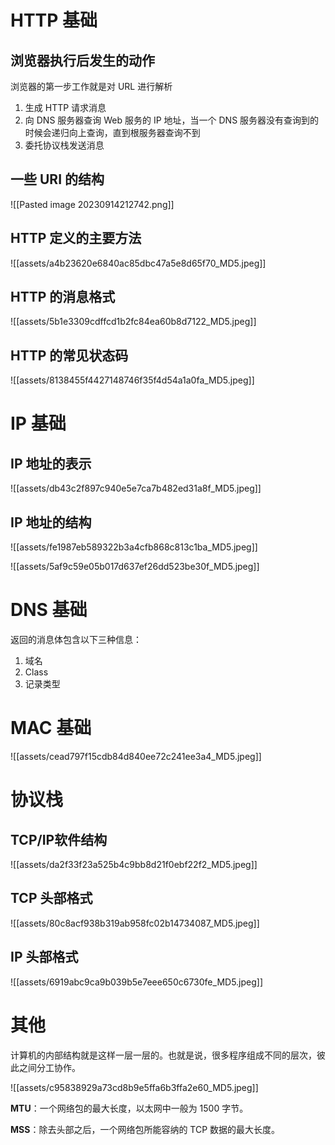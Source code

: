 # HTTP 基础

## 浏览器执行后发生的动作

浏览器的第一步工作就是对 URL 进行解析

1. 生成 HTTP 请求消息
2. 向 DNS 服务器查询 Web 服务的 IP 地址，当一个 DNS 服务器没有查询到的时候会递归向上查询，直到根服务器查询不到
3. 委托协议栈发送消息

## 一些 URI 的结构

![[Pasted image 20230914212742.png]]

## HTTP 定义的主要方法

![[assets/a4b23620e6840ac85dbc47a5e8d65f70_MD5.jpeg]]

## HTTP 的消息格式

![[assets/5b1e3309cdffcd1b2fc84ea60b8d7122_MD5.jpeg]]

## HTTP 的常见状态码

![[assets/8138455f4427148746f35f4d54a1a0fa_MD5.jpeg]]

# IP 基础

## IP 地址的表示

![[assets/db43c2f897c940e5e7ca7b482ed31a8f_MD5.jpeg]]


## IP 地址的结构

![[assets/fe1987eb589322b3a4cfb868c813c1ba_MD5.jpeg]]

![[assets/5af9c59e05b017d637ef26dd523be30f_MD5.jpeg]]

# DNS 基础

返回的消息体包含以下三种信息：

1. 域名
2. Class
3. 记录类型

# MAC 基础

![[assets/cead797f15cdb84d840ee72c241ee3a4_MD5.jpeg]]


# 协议栈

## TCP/IP软件结构

![[assets/da2f33f23a525b4c9bb8d21f0ebf22f2_MD5.jpeg]]

## TCP 头部格式

![[assets/80c8acf938b319ab958fc02b14734087_MD5.jpeg]]

## IP 头部格式

![[assets/6919abc9ca9b039b5e7eee650c6730fe_MD5.jpeg]]


# 其他

计算机的内部结构就是这样一层一层的。也就是说，很多程序组成不同的层次，彼此之间分工协作。

![[assets/c95838929a73cd8b9e5ffa6b3ffa2e60_MD5.jpeg]]

**MTU**：一个网络包的最大长度，以太网中一般为 1500 字节。

**MSS**：除去头部之后，一个网络包所能容纳的 TCP 数据的最大长度。